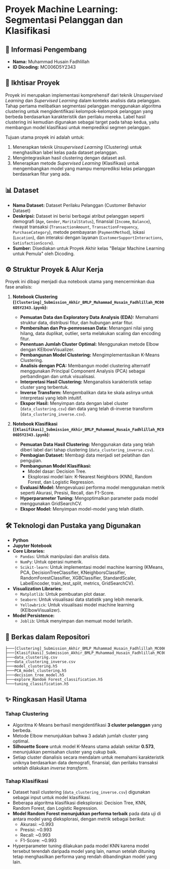 # Proyek Machine Learning: Segmentasi Pelanggan dan Klasifikasi

## 👤 Informasi Pengembang

- **Nama:** Muhammad Husain Fadhlillah
- **ID Dicoding:** MC006D5Y2343

## 🚀 Ikhtisar Proyek

Proyek ini merupakan implementasi komprehensif dari teknik _Unsupervised Learning_ dan _Supervised Learning_ dalam konteks analisis data pelanggan. Tahap pertama melibatkan segmentasi pelanggan menggunakan algoritma clustering untuk mengidentifikasi kelompok-kelompok pelanggan yang berbeda berdasarkan karakteristik dan perilaku mereka. Label hasil clustering ini kemudian digunakan sebagai target pada tahap kedua, yaitu membangun model klasifikasi untuk memprediksi segmen pelanggan.

Tujuan utama proyek ini adalah untuk:

1.  Menerapkan teknik _Unsupervised Learning_ (Clustering) untuk menghasilkan label kelas pada dataset pelanggan.
2.  Mengintegrasikan hasil clustering dengan dataset asli.
3.  Menerapkan metode _Supervised Learning_ (Klasifikasi) untuk mengembangkan model yang mampu memprediksi kelas pelanggan berdasarkan fitur yang ada.

## 📊 Dataset

- **Nama Dataset:** Dataset Perilaku Pelanggan (Customer Behavior Dataset)
- **Deskripsi:** Dataset ini berisi berbagai atribut pelanggan seperti demografi (`Age`, `Gender`, `MaritalStatus`), finansial (`Income`, `Balance`), riwayat transaksi (`TransactionAmount`, `TransactionFrequency`, `PurchaseCategory`), metode pembayaran (`PaymentMethod`), lokasi (`Location`), dan interaksi dengan layanan (`CustomerSupportInteractions`, `SatisfactionScore`).
- **Sumber:** Disediakan untuk Proyek Akhir kelas "Belajar Machine Learning untuk Pemula" oleh Dicoding.

## ⚙️ Struktur Proyek & Alur Kerja

Proyek ini dibagi menjadi dua notebook utama yang mencerminkan dua fase analisis:

1.  **Notebook Clustering (`[Clustering]_Submission_Akhir_BMLP_Muhammad_Husain_Fadhlillah_MC006D5Y2343.ipynb`):**

    - **Pemuatan Data dan Exploratory Data Analysis (EDA):** Memahami struktur data, distribusi fitur, dan hubungan antar fitur.
    - **Pembersihan dan Pra-pemrosesan Data:** Menangani nilai yang hilang, data duplikat, outlier, serta melakukan scaling dan encoding fitur.
    - **Penentuan Jumlah Cluster Optimal:** Menggunakan metode Elbow dengan KElbowVisualizer.
    - **Pembangunan Model Clustering:** Mengimplementasikan K-Means Clustering.
    - **Analisis dengan PCA:** Membangun model clustering alternatif menggunakan Principal Component Analysis (PCA) sebagai perbandingan dan untuk visualisasi.
    - **Interpretasi Hasil Clustering:** Menganalisis karakteristik setiap cluster yang terbentuk.
    - **Inverse Transform:** Mengembalikan data ke skala aslinya untuk interpretasi yang lebih intuitif.
    - **Ekspor Hasil:** Menyimpan data dengan label cluster (`data_clustering.csv`) dan data yang telah di-inverse transform (`data_clustering_inverse.csv`).

2.  **Notebook Klasifikasi (`[Klasifikasi]_Submission_Akhir_BMLP_Muhammad_Husain_Fadhlillah_MC006D5Y2343.ipynb`):**
    - **Pemuatan Data Hasil Clustering:** Menggunakan data yang telah diberi label dari tahap clustering (`data_clustering_inverse.csv`).
    - **Pembagian Dataset:** Membagi data menjadi set pelatihan dan pengujian.
    - **Pembangunan Model Klasifikasi:**
      - Model dasar: Decision Tree.
      - Eksplorasi model lain: K-Nearest Neighbors (KNN), Random Forest, dan Logistic Regression.
    - **Evaluasi Model:** Mengevaluasi performa model menggunakan metrik seperti Akurasi, Presisi, Recall, dan F1-Score.
    - **Hyperparameter Tuning:** Mengoptimalkan parameter pada model menggunakan GridSearchCV.
    - **Ekspor Model:** Menyimpan model-model yang telah dilatih.

## 🛠️ Teknologi dan Pustaka yang Digunakan

- **Python**
- **Jupyter Notebook**
- **Core Libraries:**
  - `Pandas`: Untuk manipulasi dan analisis data.
  - `NumPy`: Untuk operasi numerik.
  - `Scikit-learn`: Untuk implementasi model machine learning (KMeans, PCA, DecisionTreeClassifier, KNeighborsClassifier, RandomForestClassifier, XGBClassifier, StandardScaler, LabelEncoder, train_test_split, metrics, GridSearchCV).
- **Visualization Libraries:**
  - `Matplotlib`: Untuk pembuatan plot dasar.
  - `Seaborn`: Untuk visualisasi data statistik yang lebih menarik.
  - `Yellowbrick`: Untuk visualisasi model machine learning (KElbowVisualizer).
- **Model Persistence:**
  - `Joblib`: Untuk menyimpan dan memuat model terlatih.

## 📁 Berkas dalam Repositori

```
├───[Clustering]_Submission_Akhir_BMLP_Muhammad_Husain_Fadhlillah_MC006D5Y2343.ipynb
├───[Klasifikasi]_Submission_Akhir_BMLP_Muhammad_Husain_Fadhlillah_MC006D5Y2343.ipynb
├───data_clustering.csv
├───data_clustering_inverse.csv
├───model_clustering.h5
├───PCA_model_clustering.h5
├───decision_tree_model.h5
├───explore_Random Forest_classification.h5
└───tuning_classification.h5
```

## ✨ Ringkasan Hasil Utama

### Tahap Clustering

- Algoritma K-Means berhasil mengidentifikasi **3 cluster pelanggan** yang berbeda.
- Metode Elbow menunjukkan bahwa 3 adalah jumlah cluster yang optimal.
- **Silhouette Score** untuk model K-Means utama adalah sekitar **0.573**, menunjukkan pemisahan cluster yang cukup baik.
- Setiap cluster dianalisis secara mendalam untuk memahami karakteristik uniknya berdasarkan data demografi, finansial, dan perilaku transaksi setelah dilakukan _inverse transform_.

### Tahap Klasifikasi

- Dataset hasil clustering (`data_clustering_inverse.csv`) digunakan sebagai input untuk model klasifikasi.
- Beberapa algoritma klasifikasi dieksplorasi: Decision Tree, KNN, Random Forest, dan Logistic Regression.
- **Model Random Forest menunjukkan performa terbaik** pada data uji di antara model yang dieksplorasi, dengan metrik sebagai berikut:
  - Akurasi: ~0.993
  - Presisi: ~0.993
  - Recall: ~0.993
  - F1-Score: ~0.993
- Hyperparameter tuning dilakukan pada model KNN karena model tersebut terendah daripada model yang lain, namun setelah dituning tetap menghasilkan performa yang rendah dibandingkan model yang lain.
